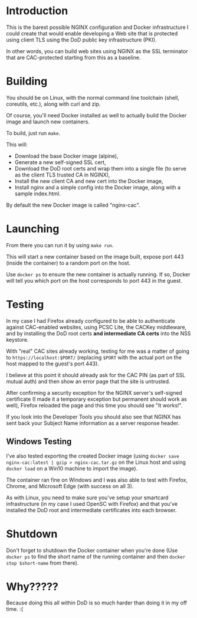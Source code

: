 # Introduction

This is the barest possible NGINX configuration and Docker infrastructure I
could create that would enable developing a Web site that is protected using
client TLS using the DoD public key infrastructure (PKI).

In other words, you can build web sites using NGINX as the SSL terminator that
are CAC-protected starting from this as a baseline.

# Building

You should be on Linux, with the normal command line toolchain (shell,
coreutils, etc.), along with curl and zip.

Of course, you'll need Docker installed as well to actually build the Docker
image and launch new containers.

To build, just run `make`.

This will:

* Download the base Docker image (alpine),
* Generate a new self-signed SSL cert,
* Download the DoD root certs and wrap them into a single file (to serve as the
  client TLS trusted CA in NGINX),
* Install the new client CA and new cert into the Docker image,
* Install nginx and a simple config into the Docker image, along with a sample
  index.html.

By default the new Docker image is called "nginx-cac".

# Launching

From there you can run it by using `make run`.

This will start a new container based on the image built, expose port 443
(inside the container) to a random port on the host.

Use `docker ps` to ensure the new container is actually running. If so, Docker
will tell you which port on the host corresponds to port 443 in the guest.

# Testing

In my case I had Firefox already configured to be able to authenticate against
CAC-enabled websites, using PCSC Lite, the CACKey middleware, and by installing
the DoD root certs **and intermediate CA certs** into the NSS keystore.

With "real" CAC sites already working, testing for me was a matter of going to
`https://localhost:$PORT/` (replacing `$PORT` with the actual port on the host
mapped to the guest's port 443).

I believe at this point it should already ask for the CAC PIN (as part of SSL
mutual auth) and then show an error page that the site is untrusted.

After confirming a security exception for the NGINX server's self-signed
certificate (I made it a temporary exception but permanent should work as
well), Firefox reloaded the page and this time you should see "It works!".

If you look into the Developer Tools you should also see that NGINX has sent
back your Subject Name information as a server response header.

## Windows Testing

I've also tested exporting the created Docker image (using
`docker save nginx-cac:latest | gzip > nginx-cac.tar.gz`
on the Linux host and using `docker load` on a Win10 machine to import the
image).

The container ran fine on Windows and I was also able to test with Firefox,
Chrome, and Microsoft Edge (with success on all 3).

As with Linux, you need to make sure you've setup your smartcard infrastructure
(in my case I used OpenSC with Firefox) and that you've installed the DoD root
and intermediate certificates into each browser.

# Shutdown

Don't forget to shutdown the Docker container when you're done (Use `docker ps`
to find the short name of the running container and then `docker stop
$short-name` from there).

# Why?????

Because doing this all within DoD is so much harder than doing it in my off
time. :(
